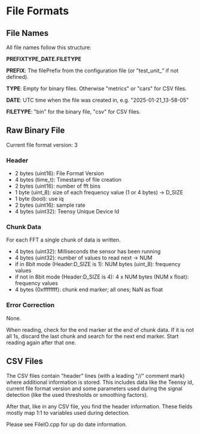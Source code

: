 # File Formats

## File Names

All file names follow this structure:

**PREFIXTYPE_DATE.FILETYPE**

**PREFIX**: The filePrefix from the configuration file (or "test_unit_" if not defined).

**TYPE**: Empty for binary files. Otherwise "metrics" or "cars" for CSV files.

**DATE**: UTC time when the file was created in, e.g. "2025-01-21_13-58-05"

**FILETYPE**: "bin" for the binary file, "csv" for CSV files.

## Raw Binary File

Current file format version: 3

### Header

* 2 bytes (uint16): File Format Version
* 4 bytes (time_t): Timestamp of file creation
* 2 bytes (uint16): number of fft bins
* 1 byte  (uint_8): size of each frequency value (1 or 4 bytes) -> D_SIZE
* 1 byte  (bool): use iq
* 2 bytes (uint16): sample rate
* 4 bytes (uint32): Teensy Unique Device Id

### Chunk Data

For each FFT a single chunk of data is written.

* 4 bytes (uint32): Milliseconds the sensor has been running
* 4 bytes (uint32): number of values to read next -> NUM
* if in 8bit mode (Header:D_SIZE is 1): NUM bytes (uint_8): frequency values
* if not in 8bit mode (Header:D_SIZE is 4): 4 x NUM bytes (NUM x float): frequency values
* 4 bytes (0xffffffff): chunk end marker; all ones; NaN as float

### Error Correction

None.

When reading, check for the end marker at the end of chunk data. If it is not all 1s, discard the last chunk and
search for the next end marker. Start reading again after that one.

## CSV Files

The CSV files contain "header" lines (with a leading "//" comment mark) where additional information is stored. This includes data like the Teensy id, current file format version and some parameters used during the signal detection (like the used thresholds or smoothing factors).

After that, like in any CSV file, you find the header information. These fields mostly map 1:1 to variables used during
detection.

Please see FileIO.cpp for up do date information.
